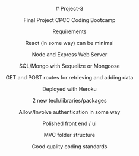 <div align="center">

<p># Project-3</p>

<p>Final Project CPCC Coding Bootcamp</p>
                                        
<p>Requirements</p>

<p>React (in some way) can be minimal</p>
  
<p>Node and Express Web Server</p>

<p>SQL/Mongo with Sequelize or Mongoose</p>

<p>GET and POST routes for retrieving and adding data</p>

<p>Deployed with Heroku</p>

<p>2 new tech/libraries/packages</p>

<p>Allow/Involve authentication in some way</p>

<p>Polished front end / ui</p>

<p>MVC folder structure</p>

<p>Good quality coding standards</p>

</div>
